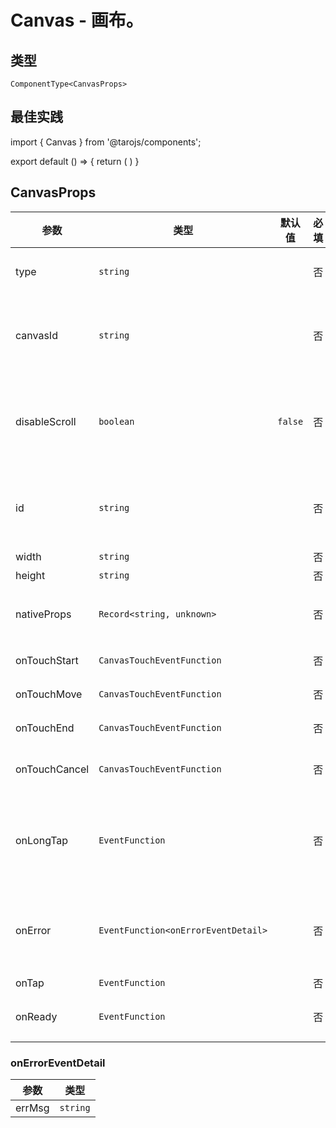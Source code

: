 # Canvas - 画布。

## 类型
```tsx
ComponentType<CanvasProps>
```

## 最佳实践
<mybricks-file type="render" lang="jsx">
import { Canvas } from '@tarojs/components';

export default () => {
  return (
    <Canvas style='width: 300px; height: 200px;' canvasId='canvas' />
  )
}
</mybricks-file>

## CanvasProps

| 参数 | 类型 | 默认值 | 必填 | 说明 |
| --- | --- | :---: | :---: | --- |
| type | `string` |  | 否 | 指定 canvas 类型，支持 2d 和 webgl |
| canvasId | `string` |  | 否 | canvas 组件的唯一标识符，若指定了 type 则无需再指定该属性 |
| disableScroll | `boolean` | `false` | 否 | 当在 canvas 中移动时且有绑定手势事件时，禁止屏幕滚动以及下拉刷新 |
| id | `string` |  | 否 | 组件唯一标识符。<br />注意：同一页面中的 id 不可重复。 |
| width | `string` |  | 否 |  |
| height | `string` |  | 否 |  |
| nativeProps | `Record<string, unknown>` |  | 否 | 用于透传 `WebComponents` 上的属性到内部 H5 标签上 |
| onTouchStart | `CanvasTouchEventFunction` |  | 否 | 手指触摸动作开始 |
| onTouchMove | `CanvasTouchEventFunction` |  | 否 | 手指触摸后移动 |
| onTouchEnd | `CanvasTouchEventFunction` |  | 否 | 手指触摸动作结束 |
| onTouchCancel | `CanvasTouchEventFunction` |  | 否 | 手指触摸动作被打断，如来电提醒，弹窗 |
| onLongTap | `EventFunction` |  | 否 | 手指长按 500ms 之后触发，触发了长按事件后进行移动不会触发屏幕的滚动 |
| onError | `EventFunction<onErrorEventDetail>` |  | 否 | 当发生错误时触发 error 事件，detail = {errMsg: 'something wrong'} |
| onTap | `EventFunction` |  | 否 | 点击。 |
| onReady | `EventFunction` |  | 否 | canvas 组件初始化成功触发。 |

### onErrorEventDetail

| 参数 | 类型 |
| --- | --- |
| errMsg | `string` |